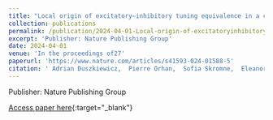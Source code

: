 ```yaml
---
title: "Local origin of excitatory–inhibitory tuning equivalence in a cortical network"
collection: publications
permalink: /publication/2024-04-01-Local-origin-of-excitatoryinhibitory-tuning-equivalence-in-a-cortical-network
excerpt: 'Publisher: Nature Publishing Group'
date: 2024-04-01
venue: 'In the proceedings of27'
paperurl: 'https://www.nature.com/articles/s41593-024-01588-5'
citation: ' Adrian Duszkiewicz,  Pierre Orhan,  Sofia Skromne,  Eleanor Brown,  Eliott Owczarek,  Gilberto Vite,  Emma Wood,  Adrien Peyrache, &quot;Local origin of excitatory–inhibitory tuning equivalence in a cortical network.&quot; In the proceedings of27, 2024.'
---
```

Publisher: Nature Publishing Group

[Access paper here](https://www.nature.com/articles/s41593-024-01588-5){:target="_blank"}
